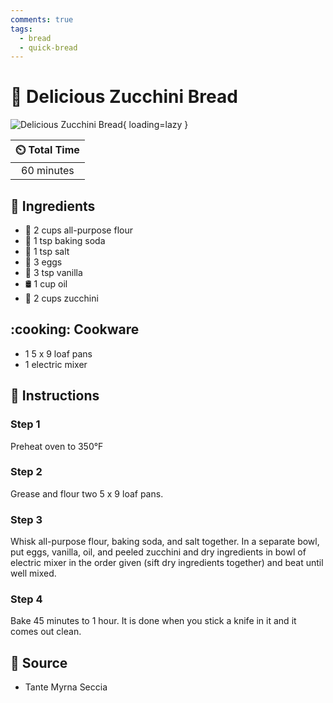 ```yaml
---
comments: true
tags:
  - bread
  - quick-bread
---
```

# :bread: Delicious Zucchini Bread

![Delicious Zucchini Bread](../assets/images/delicious-zucchini-bread.jpg){ loading=lazy }

| :timer_clock: Total Time |
|:-----------------------: |
| 60 minutes |

## :salt: Ingredients

- :ear_of_rice: 2 cups all-purpose flour
- :cup_with_straw: 1 tsp baking soda
- :salt: 1 tsp salt
- :egg: 3 eggs
- :icecream: 3 tsp vanilla
- :oil_drum: 1 cup oil
- :cucumber: 2 cups zucchini

## :cooking: Cookware

- 1 5 x 9 loaf pans
- 1 electric mixer

## :pencil: Instructions

### Step 1

Preheat oven to 350°F

### Step 2

Grease and flour two 5 x 9 loaf pans.

### Step 3

Whisk all-purpose flour, baking soda, and salt together. In a separate bowl, put eggs, vanilla, oil, and peeled zucchini
and dry ingredients in bowl of electric mixer in the order given (sift dry ingredients together) and beat until well
mixed.

### Step 4

Bake 45 minutes to 1 hour. It is done when you stick a knife in it and it comes out clean.

## :link: Source

- Tante Myrna Seccia
